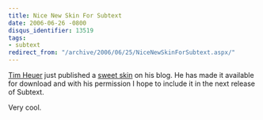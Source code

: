 ```yaml
---
title: Nice New Skin For Subtext
date: 2006-06-26 -0800
disqus_identifier: 13519
tags:
- subtext
redirect_from: "/archive/2006/06/25/NiceNewSkinForSubtext.aspx/"
---
```


[Tim Heuer](http://timheuer.com/blog/ "Tim Heuer") just published a
[sweet
skin](http://timheuer.com/blog/archive/2006/06/23/new_skin_for_subtext_users.aspx "New Subtext Skin")
on his blog. He has made it available for download and with his
permission I hope to include it in the next release of Subtext.

Very cool.

